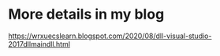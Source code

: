 # More details in my blog 
https://wrxuecslearn.blogspot.com/2020/08/dll-visual-studio-2017dllmaindll.html